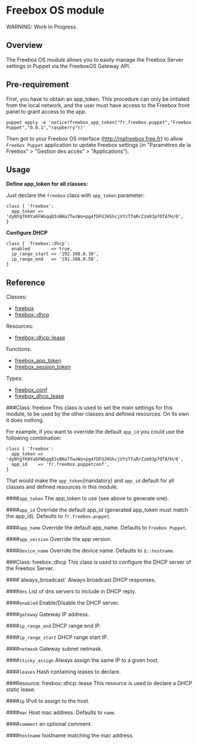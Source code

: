 Freebox OS module
=================

WARNING: Work In Progress.

Overview
--------

The Freebox OS module allows you to easily manage the Freebox Server settings in Puppet via the FreeboxOS Gateway API.

Pre-requirement
---------------

First, you have to obtain an app_token. This procedure can only be initiated from the local network, and the user must have access to the Freebox front panel to grant access to the app.

    puppet apply -e 'notice(freebox_app_token("fr.freebox.puppet","Freebox Puppet","0.0.1","raspberry"))'

Then got to your Freebox OS interface (http://mafreebox.free.fr) to allow `Freebox Puppet` application to update Freebox settings (in "Paramètres de la Freebox" > "Gestion des accès" > "Applications").

Usage
-----

**Define app_token for all classes:**

Just declare the `freebox` class with `app_token` parameter:

    class { 'freebox':
      app_token => 'dyNYgfK0Ya6FWGqq83sBHa7TwzWo+pg4fDFUJHShcjVYzTfaRrZzm93p7OTAfH/0',
    }

**Configure DHCP**

    class { 'freebox::dhcp':
      enabled        => true,
      ip_range_start => '192.168.0.10',
      ip_range_end   => '192.168.0.50',
    }

Reference
---------

Classes:

* [freebox](#class-freebox)
* [freebox::dhcp](#class-freeboxdhcp)

Resources:

* [freebox::dhcp::lease](#resource-freeboxdhcplease)

Functions:

* [freebox\_app\_token](#function-freeboxapptoken)
* [freebox\_session\_token](#function-freeboxsessiontoken)

Types:

* [freebox\_conf](#type-freeboxconf)
* [freebox\_dhcp\_lease](#type-freeboxdhcplease)

###Class: freebox
This class is used to set the main settings for this module, to be used by the other classes and defined resources. On its own it does nothing.

For example, if you want to override the default `app_id` you could use the following combination:

    class { 'freebox':
      app_token => 'dyNYgfK0Ya6FWGqq83sBHa7TwzWo+pg4fDFUJHShcjVYzTfaRrZzm93p7OTAfH/0',
      app_id    => 'fr.freebox.puppetconf',
    }

That would make the `app_token`(mandatory) and `app_id` default for all classes and defined resources in this module.

####`app_token`
The app_token to use (see above to generate one).

####`app_id`
Override the default app_id (generated app_token must match the app_id). Defaults to `fr.freebox.puppet`.

####`app_name`
Override the default app_name. Defaults to `Freebox Puppet`.

####`app_version`
Override the app version.

####̀`device_name`
Override the device name. Defaults to `$::hostname`.

###Class: freebox::dhcp
This class is used to configure the DHCP server of the Freebox Server.

####̀ always_broadcast`
Always broadcast DHCP responses.

####`dns`
List of dns servers to include in DHCP reply.

####`enabled`
Enable/Disable the DHCP server.

####`gateway`
Gateway IP address.

####`ip_range_end`
DHCP range end IP.

####`ip_range_start`
DHCP range start IP.

####`netmask`
Gateway subnet netmask.

####`sticky_assign`
Always assign the same IP to a given host.

####`leases`
Hash containing leases to declare.

###Resource: freebox::dhcp::lease
This resource is used to declare a DHCP static lease.

####`ip`
IPv4 to assign to the host.

####`mac`
Host mac address. Defaults to `name`.

####`comment`
an optional comment.

####`hostname`
hostname matching the mac address.
